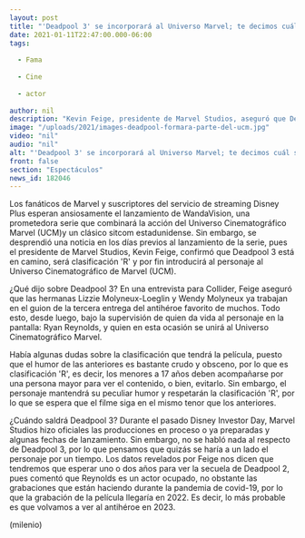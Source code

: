```yaml
---
layout: post
title: "'Deadpool 3' se incorporará al Universo Marvel; te decimos cuál será su clasificación"
date: 2021-01-11T22:47:00.000-06:00
tags:
  
  - Fama
  
  - Cine
  
  - actor
  
author: nil
description: "Kevin Feige, presidente de Marvel Studios, aseguró que Deadpool 3 ya está en proceso y se grabará probablemente en 2022. "
image: "/uploads/2021/images-deadpool-formara-parte-del-ucm.jpg"
video: "nil"
audio: "nil"
alt: "'Deadpool 3' se incorporará al Universo Marvel; te decimos cuál será su clasificación"
front: false
section: "Espectáculos"
news_id: 182046
---
```


Los fanáticos de Marvel y suscriptores del servicio de streaming Disney Plus esperan ansiosamente el lanzamiento de WandaVision, una prometedora serie que combinará la acción del Universo Cinematográfico Marvel (UCM)y un clásico sitcom estadunidense. Sin embargo, se desprendió una noticia en los días previos al lanzamiento de la serie, pues el presidente de Marvel Studios, Kevin Feige, confirmó que Deadpool 3 está en camino, será clasificación 'R' y por fin introducirá al personaje al Universo Cinematográfico de Marvel (UCM). 

¿Qué dijo sobre Deadpool 3? En una entrevista para Collider, Feige aseguró que las hermanas Lizzie Molyneux-Loeglin y Wendy Molyneux ya trabajan en el guion de la tercera entrega del antihéroe favorito de muchos. Todo esto, desde luego, bajo la supervisión de quien da vida al personaje en la pantalla: Ryan Reynolds, y quien en esta ocasión se unirá al Universo Cinematográfico Marvel. 

Había algunas dudas sobre la clasificación que tendrá la película, puesto que el humor de las anteriores es bastante crudo y obsceno, por lo que es clasificación 'R', es decir, los menores a 17 años deben acompañarse por una persona mayor para ver el contenido, o bien, evitarlo. Sin embargo, el personaje mantendrá su peculiar humor y respetarán la clasificación 'R', por lo que se espera que el filme siga en el mismo tenor que los anteriores. 

¿Cuándo saldrá Deadpool 3? Durante el pasado Disney Investor Day, Marvel Studios hizo oficiales las producciones en proceso o ya preparadas y algunas fechas de lanzamiento. Sin embargo, no se habló nada al respecto de Deadpool 3, por lo que pensamos que quizás se haría a un lado el personaje por un tiempo. Los datos revelados por Feige nos dicen que tendremos que esperar uno o dos años para ver la secuela de Deadpool 2, pues comentó que Reynolds es un actor ocupado, no obstante las grabaciones que están haciendo durante la pandemia de covid-19, por lo que la grabación de la película llegaría en 2022. Es decir, lo más probable es que volvamos a ver al antihéroe en 2023. 

(milenio)